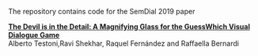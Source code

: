 
The repository contains code for the SemDial 2019 paper

**[The Devil is in the Detail: A Magnifying Glass for the GuessWhich Visual Dialogue Game](http://semdial.org/anthology/Z19-Testoni_semdial_0005.pdf)**  
Alberto Testoni,Ravi Shekhar, Raquel Fernández and Raffaella Bernardi

